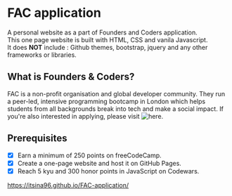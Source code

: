 # FAC application 
A personal website as a part of Founders and Coders application.<br>
This one page website is built with HTML, CSS and vanila Javascript.<br> 
It does **NOT** include : Github themes, bootstrap, jquery and any other frameworks or libraries.

## What is Founders & Coders?
FAC is a non-profit organisation and global developer community. They run a peer-led, intensive programming bootcamp in London which helps students from all backgrounds break into tech and make a social impact.
If you're also interested in applying, please visit ![here](https://www.foundersandcoders.com/about).

## Prerequisites
- [x] Earn a minimum of 250 points on freeCodeCamp.
- [x] Create a one-page website and host it on GitHub Pages.
- [x] Reach 5 kyu and 300 honor points in JavaScript on Codewars.
 
https://itsina96.github.io/FAC-application/ 
